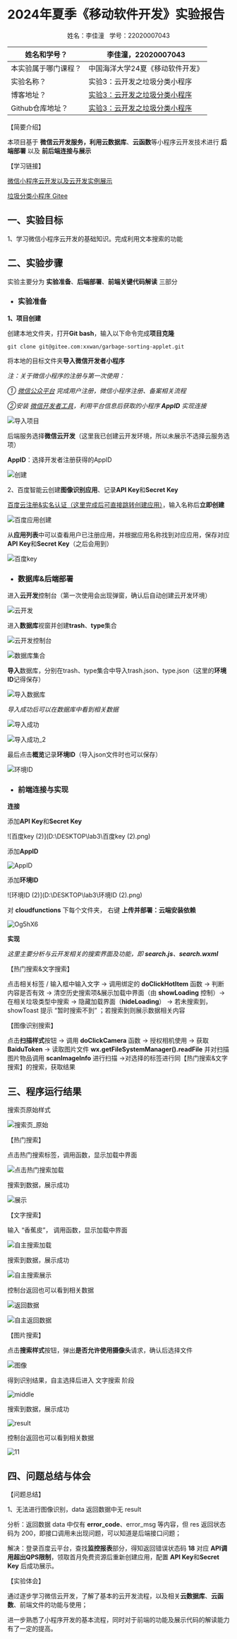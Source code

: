 # 2024年夏季《移动软件开发》实验报告



<center>姓名：李佳潼&nbsp;&nbsp;&nbsp;学号：22020007043</center>

| 姓名和学号？         | 李佳潼，22020007043                                          |
| -------------------- | ------------------------------------------------------------ |
| 本实验属于哪门课程？ | 中国海洋大学24夏《移动软件开发》                             |
| 实验名称？           | 实验3：云开发之垃圾分类小程序                                |
| 博客地址？           | [实验3：云开发之垃圾分类小程序](https://blog.csdn.net/m0_73768807?spm=1011.2415.3001.5343) |
| Github仓库地址？     | [实验3：云开发之垃圾分类小程序](https://github.com/Physical2/mobile_software_1) |

【简要介绍】

本项目基于 **微信云开发服务，**利用**云数据库**、**云函数**等小程序云开发技术进行 **后端部署** 以及 **前后端连接与展示**

【学习链接】

[微信小程序云开发以及云开发实例展示 ](https://developers.weixin.qq.com/community/develop/article/doc/0008aa90bc4e68c6a39f8b7e956813)

[垃圾分类小程序 Gitee](https://gitee.com/xxwan/garbage-sorting-applet)

## **一、实验目标**

1、学习微信小程序云开发的基础知识。完成利用文本搜索的功能

## 二、实验步骤

实验主要分为 **实验准备**、**后端部署**、**前端关键代码解读** 三部分

- ### 实验准备


**1、项目创建**

创建本地文件夹，打开**Git bash**，输入以下命令完成**项目克隆**

```
git clone git@gitee.com:xxwan/garbage-sorting-applet.git
```

将本地的目标文件夹**导入微信开发者小程序**

*注：关于微信小程序的注册与第一次使用：*

*① [微信公众平台](https://mp.weixin.qq.com/) 完成用户注册，微信小程序注册、备案相关流程*

*②安装 [微信开发者工具](https://developers.weixin.qq.com/miniprogram/dev/devtools/stable.html)，利用平台信息后获取的小程序 **AppID** 实现连接*

![导入项目](D:\DESKTOP\lab3\导入项目.png)

后端服务选择**微信云开发**（这里我已创建云开发环境，所以未展示不选择云服务选项）

**AppID**：选择开发者注册获得的AppID

![创建](D:\DESKTOP\lab3\创建.png)

2、百度智能云创建**图像识别应用**、记录**API Key**和**Secret Key**

[百度云注册&实名认证（这里完成后可直接跳转创建应用）](https://console.bce.baidu.com/ai/?_=&fromai=1#/ai/imagerecognition/app/create)，输入名称后**立即创建**

![百度应用创建](D:\DESKTOP\lab3\百度应用创建.png)

从**应用列表**中可以查看用户已注册应用，并根据应用名称找到对应应用，保存对应**API Key**和**Secret Key**（之后会用到）

![百度key](D:\DESKTOP\lab3\百度key.png)

- ### 数据库&后端部署


进入**云开发**控制台（第一次使用会出现弹窗，确认后自动创建云开发环境）

![云开发](D:\DESKTOP\lab3\云开发.png)

进入**数据库**视窗并创建**trash**、**type**集合

![云开发控制台](D:\DESKTOP\lab3\云开发控制台.png)

![数据库集合](D:\DESKTOP\lab3\数据库集合.png)

**导入**数据库，分别在trash、type集合中导入trash.json、type.json（这里的**环境ID**记得保存）

![导入数据库](D:\DESKTOP\lab3\导入数据库.png)

*导入成功后可以在数据库中看到相关数据*

![导入成功](D:\DESKTOP\lab3\导入成功.png)

![导入成功_2](D:\DESKTOP\lab3\导入成功_2.png)

最后点击**概览**记录**环境ID**（导入json文件时也可以保存）

![环境ID](D:\DESKTOP\lab3\环境ID.png)

- ### 前端连接与实现

**连接**

添加**API Key**和**Secret Key**

![百度key (2)](D:\DESKTOP\lab3\百度key (2).png)

添加**AppID**

![AppID](D:\DESKTOP\lab3\AppID.png)

添加**环境ID**

![环境ID (2)](D:\DESKTOP\lab3\环境ID (2).png)

对 **cloudfunctions** 下每个文件夹， 右键 **上传并部署：云端安装依赖**

![Og5hX6](D:\DESKTOP\lab3\Og5hX6.png)

**实现**

*这里主要分析与云开发相关的搜索界面及功能，即 **search.js**、**search.wxml***

【热门搜索&文字搜索】

点击相关标签 / 输入框中输入文字 -> 调用绑定的 **doClickHotItem** 函数 -> 判断内容是否有效 -> 清空历史搜索项&展示加载中界面（由 **showLoading** 控制）-> 在相关垃圾类型中搜索 -> 隐藏加载界面（**hideLoading**） -> 若未搜索到，showToast 提示 “暂时搜索不到” ；若搜索到则展示数据相关内容

【图像识别搜索】

点击**扫描样式**按钮 -> 调用 **doClickCamera** 函数 -> 授权相机使用 -> 获取 **BaiduToken** ->  读取图片文件 **wx.getFileSystemManager().readFile** 并对扫描图片物品调用 **scanImageInfo** 进行扫描 ->对选择的标签进行同【热门搜索&文字搜索】的搜索，获取结果

## 三、程序运行结果

搜索页原始样式

![搜索页_原始](D:\DESKTOP\lab3\搜索页_原始.png)

【热门搜索】

点击热门搜索标签，调用函数，显示加载中界面

![点击热门搜索加载](D:\DESKTOP\lab3\点击热门搜索加载.png)

搜索到数据，展示成功

![展示](D:\DESKTOP\lab3\展示.png)

【文字搜索】

输入 “香蕉皮”， 调用函数，显示加载中界面

![自主搜索加载](D:\DESKTOP\lab3\自主搜索加载.png)

搜索到数据，展示成功

![自主搜索展示](D:\DESKTOP\lab3\自主搜索展示.png)

控制台返回也可以看到相关数据

![返回数据](D:\DESKTOP\lab3\返回数据.png)

![自主返回数据](D:\DESKTOP\lab3\自主返回数据.png)

【图片搜索】

点击**搜索样式**按钮，弹出**是否允许使用摄像头**请求，确认后选择文件

![图像](D:\DESKTOP\lab3\图像.png)

得到识别结果，自主选择后进入 文字搜索 阶段

![middle](D:\DESKTOP\lab3\middle.png)

搜索到数据，展示成功

![result](D:\DESKTOP\lab3\result.png)

控制台返回也可以看到相关数据

![11](D:\DESKTOP\lab3\11.png)

## 四、问题总结与体会

【问题总结】

1、无法进行图像识别，data 返回数据中无 result

分析：返回数据 data 中仅有 **error_code**、error_msg 等内容，但 res 返回状态码为 200，即接口调用未出现问题，可以知道是后端接口问题；

解决：登录百度云平台，查找**监控报表**部分，得知返回错误状态码 **18** 对应 **API调用超出QPS限制**，领取首月免费资源后重新创建应用，配置 **API Key**和**Secret Key** 后成功展示。

【实验体会】

通过逐步学习微信云开发，了解了基本的云开发流程，以及相关**云数据库**、**云函数**、前端文件的功能与使用；

进一步熟悉了小程序开发的基本流程，同时对于前端的功能及展示代码的解读能力有了一定的提高。